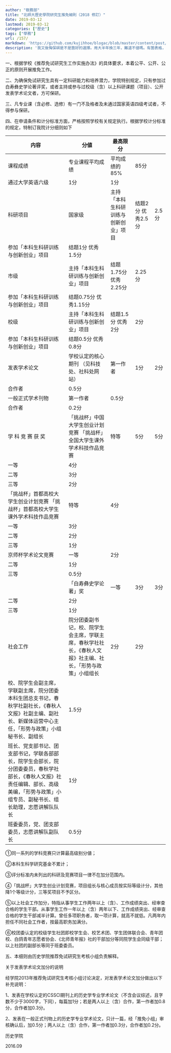 ```yaml
---
author: "敎務部"
title: "北師大歷史學院研究生推免細則（2018 修訂）"
date: 2019-03-12
lastmod: 2019-03-12
categories: ["歷史"]
tags: ["學務"]
url: /157/
markdown: 'https://github.com/kujihhoe/blogac/blob/master/content/post/157推免資格名單.md'
description: '我又後悔保硏是不是箇好的選擇。用大半年換三年，難道不値嗎。有箇表格，就不繁簡轉換了，太麻煩。'
---
```



一、根据学校《推荐免试研究生工作实施办法》的具体要求，本着公平、公开、公正的原则开展推免工作。

二、为确保免试研究生具有一定科研能力和培养潜力，学院特别规定，只有参加过白寿彝史学论著评奖，或者主持或参与过校级（含）以上科研课题（项目）、公开发表学术论文者，方可保研。

三、凡专业课（含必修、选修）有一门不及格者及未通过国家英语四级考试者，不得参与保研。

四、在申请条件和计分标准方面，严格按照学校有关规定执行。根据学校计分标准的规定，特制订我院计分细则如下

| 内容                                                         | 分値                                                         | 最高限分                             |                   |       |
| ------------------------------------------------------------ | ------------------------------------------------------------ | ------------------------------------ | ----------------- | ----- |
| 课程成绩                                                     | 专业课程平均成绩                                             | 平均成绩的85%                        | 85分              |       |
| 通过大学英语六级                                             | 1分                                                          | 1分                                  |                   |       |
| 科研项目                                                     | 国家级                                                       | 主持「本科生科研训练与创新创业」项目 | 结题2分 优秀2.5分 | 2.5分 |
| 参加「本科生科研训练与创新创业」项目                         | 结题1分 优秀1.5分                                            |                                      |                   |       |
| 市级                                                         | 主持「本科生科研训练与创新创业」项目                         | 结题1.75分 优秀2.25分                | 2.25分            |       |
| 参加「本科生科研训练与创新创业」项目                         | 结题0.75分 优秀1.15分                                        |                                      |                   |       |
| 校级                                                         | 主持「本科生科研训练与创新创业」项目                         | 结题1.5分 优秀2分                    | 2分               |       |
| 参加「本科生科研训练与创新创业」项目                         | 结题0.5分 优秀0.8分                                          |                                      |                   |       |
| 发表学术论文                                                 | 学校认定的核心期刊 （见科技处、社科处网站）                  | 第一作者                             | 1分               | 2分   |
| 合作者                                                       | 0.5分                                                        |                                      |                   |       |
| 一般正式学术刊物                                             | 第一作者                                                     | 0.5分                                |                   |       |
| 合作者                                                       | 0.2分                                                        |                                      |                   |       |
| 学 科 竞 赛 获 奖                                            | 「挑战杯」中国大学生创业计划竞赛 「挑战杯」全国大学生课外学术科技作品竞赛 | 特等                                 | 5分               | 5分   |
| 一等                                                         | 4分                                                          |                                      |                   |       |
| 二等                                                         | 3分                                                          |                                      |                   |       |
| 三等                                                         | 2分                                                          |                                      |                   |       |
| 「挑战杯」首都高校大学生创业计划竞赛 「挑战杯」首都高校大学生课外学术科技作品竞赛 | 特等                                                         | 4分                                  |                   |       |
| 一等                                                         | 3分                                                          |                                      |                   |       |
| 二等                                                         | 2分                                                          |                                      |                   |       |
| 三等                                                         | 1分                                                          |                                      |                   |       |
| 京师杯学术论文竞赛                                           | 一等                                                         | 2分                                  |                   |       |
| 二等                                                         | 1分                                                          |                                      |                   |       |
| 三等                                                         | 0.5分                                                        |                                      |                   |       |
|                                                              | 「白寿彝史学论著」奖                                         | 一等                                 | 3分               | 3分   |
| 二等                                                         | 2分                                                          |                                      |                   |       |
| 三等                                                         | 1分                                                          |                                      |                   |       |
| 社会工作                                                     | 院分团委副书记，校、院学生会主席，学联主席，春秋学社社长，《春秋人文报》社主编、社长，「形势与政策」小组组长 | 2分                                  | 2分               |       |
| 校、院学生会副主席，学联副主席，院分团委本科生团总支书记，春秋学社副社长，《春秋人文报》社副主编、副社长、新媒体运营中心主任，「形势与政策」小组秘书长、副组长 | 1.5分                                                        |                                      |                   |       |
| 班长、党支部书记、团支部书记，学联各部部长，院学生会部长，院分团委委员，春秋学社部长，《春秋人文报》社责任编辑、部长、高级美编，「形势与政策」小组专员、副秘书长、组长助理，志愿讲解队队长 | 1分                                                          |                                      |                   |       |
| 班委委员，党、团支部委员，志愿讲解队副队长                   | 0.5分                                                        |                                      |                   |       |

①同一系列的学科竞赛只计算最高级别分値；

②本科生科学研究基金不累计；

③评分标准内未列出的科研及竞赛项目一律不在加分范围内。

④「挑战杯」大学生创业计划竞赛，项目组长与核心成员按实际等级计分，其他降1个等级计分，三等奖项目不予区分。

⑤以上社会工作加分，特指从事学生工作两年以上（含）、工作成绩突出、经审查合格的学生干部。从事学生工作一年以上（含）两年以下、工作成绩突出、经审查合格的学生干部减半计算。曾任多项职务者，取一项计算，就高不就低。凡两年内担任不同社会工作者，按最高职务加满分。

⑥校团委认定的校级学生社团即校学生会、校艺术团、学生团体联合会、青年团校、白鸽青年志愿者协会、《北师青年报》社的干部加分等同院学生会同级干部；以上社团的副部长等同于班委委员。

五、本细则由历史学院推荐免试研究生考核小组负责解释。

关于发表学术论文加分的说明

经学院2013年推荐免试研究生考核小组讨论决定，对发表学术论文加分做出以下补充说明：

1、发表在学校认定的CSSCI期刊上的历史学专业学术论文（不含会议综述，且字数不少于3000字，下同），每篇加1分；若是两人以上（含）合作，第一作者加0.8分，合作者加0.3分。

2、发表在一般正式刊物上的历史学专业学术论文，只计一篇，经「推免小组」审核确认后，加0.5分；两人以上（含）合作，第一作者加0.3分，合作者加0.2分。

历史学院

2016.09
